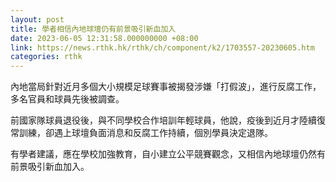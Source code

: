 ```yaml
---
layout: post
title: 學者相信內地球壇仍有前景吸引新血加入
date: 2023-06-05 12:31:58.000000000 +08:00
link: https://news.rthk.hk/rthk/ch/component/k2/1703557-20230605.htm
categories: rthk
---
```


內地當局針對近月多個大小規模足球賽事被揭發涉嫌「打假波」，進行反腐工作，多名官員和球員先後被調查。

前國家隊球員退役後，與不同學校合作培訓年輕球員，他說，疫後到近月才陸續復常訓練，卻遇上球壇負面消息和反腐工作持續，個別學員決定退隊。

有學者建議，應在學校加強教育，自小建立公平競賽觀念，又相信內地球壇仍然有前景吸引新血加入。
